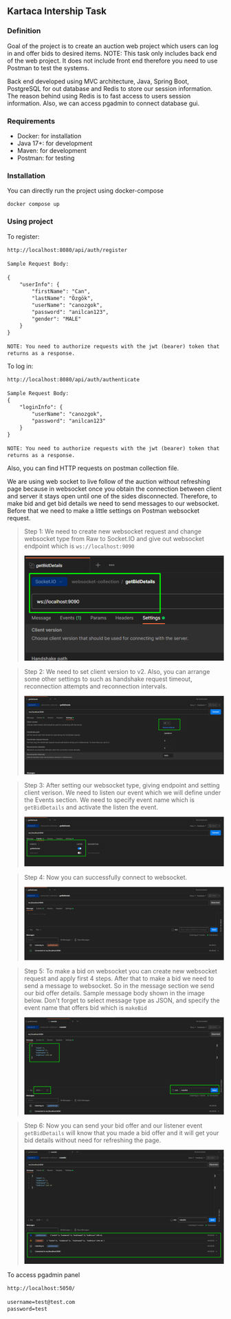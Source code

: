 ## Kartaca Intership Task

### Definition

Goal of the project is to create an auction web project which users can log in and
offer bids to desired items. NOTE: This task only includes back end of the web project. 
It does not include front end therefore you need to use Postman to test the systems.

Back end developed using MVC architecture, Java, Spring Boot, PostgreSQL for out database and 
Redis to store our session information. The reason behind using Redis is to fast access to users session information. 
Also, we can access pgadmin to connect database gui.


### Requirements
* Docker: for installation
* Java 17+: for development
* Maven: for development
* Postman: for testing


### Installation

You can directly run the project using docker-compose

```shell
docker compose up
```



### Using project

To register:
```http request
http://localhost:8080/api/auth/register

Sample Request Body:

{
    "userInfo": {
        "firstName": "Can",
        "lastName": "Özgök",
        "userName": "canozgok",
        "password": "anilcan123",
        "gender": "MALE"
    }
}

NOTE: You need to authorize requests with the jwt (bearer) token that returns as a response.
```

To log in:
```http request
http://localhost:8080/api/auth/authenticate

Sample Request Body:
{
    "loginInfo": {
        "userName": "canozgok",
        "password": "anilcan123"
    }
}

NOTE: You need to authorize requests with the jwt (bearer) token that returns as a response.
```

Also, you can find HTTP requests on postman collection file.

We are using web socket to live follow of the auction without refreshing page because in websocket once you obtain the connection 
between client and server it stays open until one of the sides disconnected.
Therefore, to make bid and get bid details we need to send messages to our websocket.
Before that we need to make a little settings on Postman websocket request.

>Step 1: We need to create new websocket request and change websocket type from Raw to Socket.IO and 
> give out websocket endpoint which is ```ws://localhost:9090```
> 
> ![socket-settings-1.png](.mvn%2Fimage-resources%2Fsocket-settings-1.png)

> Step 2: We need to set client version to v2. Also, you can arrange some other settings to such as 
> handshake request timeout, reconnection attempts and reconnection intervals.
> 
> ![socket-settings-2.png](.mvn%2Fimage-resources%2Fsocket-settings-2.png)


> Step 3: After setting our websocket type, giving endpoint and setting client verison. We need to listen our event
> which we will define under the Events section. We need to specify event name which is ```getBidDetails``` and activate the listen the event.
> 
> ![socket-settings-3.png](.mvn%2Fimage-resources%2Fsocket-settings-3.png)

> Step 4: Now you can successfully connect to websocket.
> 
> ![socket-settings-4.png](.mvn%2Fimage-resources%2Fsocket-settings-4.png)

> Step 5: To make a bid on websocket you can create new websocket request and apply first 4 steps. 
> After that to make a bid we need to send a message to websocket. 
> So in the message section we send our bid offer details. Sample message body shown in the image below.
> Don't forget to select message type as JSON, and specify the event name that offers bid which is ``makeBid``
>
> ![socket-settings-5.png](.mvn%2Fimage-resources%2Fsocket-settings-5.png)

> Step 6: Now you can send your bid offer and our listener event ``getBidDetails`` will know that you made a bid offer 
> and it will get your bid details without need for refreshing the page.  
>
> ![socket-settings-6.png](.mvn%2Fimage-resources%2Fsocket-settings-6.png)


To access pgadmin panel

```http request
http://localhost:5050/

username=test@test.com
password=test
```